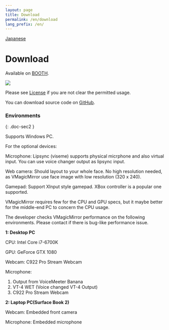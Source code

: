 ```yaml
---
layout: page
title: Download
permalink: /en/download
lang_prefix: /en/
---
```


[Japanese](../download)

# Download

Available on [BOOTH](https://booth.pm/ja/items/1272298).

<a target="_blank" href="https://baku-dreameater.booth.pm/items/1272298/">
  <img src="https://asset.booth.pm/static-images/banner/468x60_02.png">
</a>

Please see  [License](./about_license.html) if you are not clear the permitted usage.

You can download source code on [GitHub](https://github.com/malaybaku/VMagicMirror).

### Environments
{: .doc-sec2 }

Supports Windows PC.

For the optional devices:

Microphone: Lipsync (viseme) supports physical micrphone and also virtual input. You can use voice changer output as lipsync input.

Web camera: Should layout to your whole face. No high resolution needed, as VMagicMirror use face image with low resolution (320 x 240).

Gamepad: Support XInput style gamepad. XBox controller is a popular one supported.

VMagicMirror requires few for the CPU and GPU specs, but it maybe better for the middle-end PC to concern the CPU usage.

The developer checks VMagicMirror performance on the following environments. Please contact if there is bug-like performance issue.


**1: Desktop PC**

CPU: Intel Core i7-6700K

GPU: GeForce GTX 1080

Webcam: C922 Pro Stream Webcam

Microphone: 

1. Output from VoiceMeeter Banana
2. VT-4 WET (Voice changed VT-4 Output)
3. C922 Pro Stream Webcam

**2: Laptop PC(Surface Book 2)**

Webcam: Embedded front camera

Microphone: Embedded microphone

